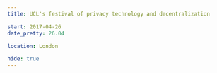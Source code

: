 ```yaml
---
title: UCL's festival of privacy technology and decentralization

start: 2017-04-26
date_pretty: 26.04

location: London

hide: true
---
```

